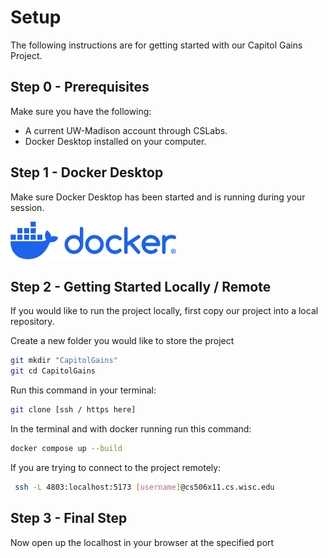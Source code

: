 # Setup
The following instructions are for getting started with our Capitol Gains Project.

## Step 0 - Prerequisites
Make sure you have the following:
- A current UW-Madison account through CSLabs.
- Docker Desktop installed on your computer.

## Step 1 - Docker Desktop 
Make sure Docker Desktop has been started and is running during your session.

<img src="docker-logo-blue.png" alt="Docker"  height="60" /> 

## Step 2 - Getting Started Locally / Remote
If you would like to run the project locally, first copy our project into a local repository.

Create a new folder you would like to store the project
```bash
git mkdir "CapitolGains"
git cd CapitolGains
```
 Run this command in your terminal:

```bash
git clone [ssh / https here]
```
In the terminal and with docker running run this command:
```bash
docker compose up --build
```

If you are trying to connect to the project remotely:

```bash
 ssh -L 4803:localhost:5173 [username]@cs506x11.cs.wisc.edu
 ```

## Step 3 - Final Step
Now open up the localhost in your browser at the specified port